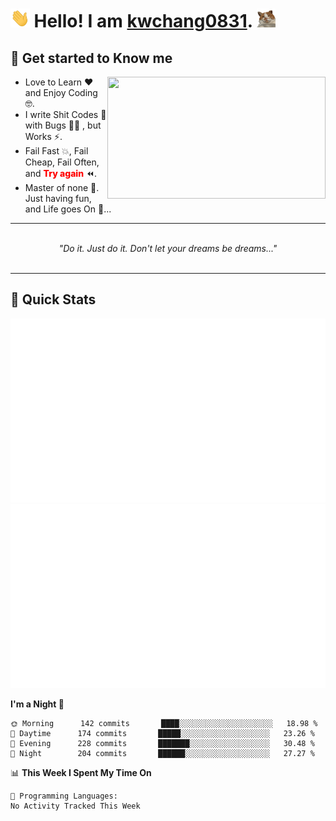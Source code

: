 <h1> <img src="./assets/hi.gif" height="30px"> Hello! I am <a href="https://github.com/kwchang0831">kwchang0831</a>. <img src="./assets/cool-cat.gif" height="30px"> </h1>
</h1>

## 🎉 Get started to Know me

<a href="#"><img align="right" src="https://media.tenor.com/S5qCffxIFdUAAAAC/the-muppet-kermit-the-frog.gif" width="349" height="195" /></a>

- Love to Learn ❤️ and Enjoy Coding 🤓.
- I write Shit Codes 💩 with Bugs 🐛🐛 , but Works ⚡️.
- Fail Fast 💥, Fail Cheap, Fail Often, and <span style="color:red;font-weight:800;">Try again</span> ⏪️.
- Master of none 🤪. Just having fun, and Life goes On 🌱...

<hr/>
<br/>
<div align="center">
<i>"Do it. Just do it. Don't let your dreams be dreams..." </i>
</div>
<br/>
<hr/>

## 🙈 Quick Stats

![](https://raw.githubusercontent.com/kwchang0831/kwchang0831/output/generated/overview.svg)
![](https://raw.githubusercontent.com/kwchang0831/kwchang0831/output/generated/languages.svg)

<!--START_SECTION:waka-->
**I'm a Night 🦉** 

```text
🌞 Morning      142 commits       ████░░░░░░░░░░░░░░░░░░░░░   18.98 % 
🌆 Daytime      174 commits       █████░░░░░░░░░░░░░░░░░░░░   23.26 % 
🌃 Evening      228 commits       ███████░░░░░░░░░░░░░░░░░░   30.48 % 
🌙 Night        204 commits       ██████░░░░░░░░░░░░░░░░░░░   27.27 % 

```


📊 **This Week I Spent My Time On** 

```text
💬 Programming Languages: 
No Activity Tracked This Week

```


<!--END_SECTION:waka-->
